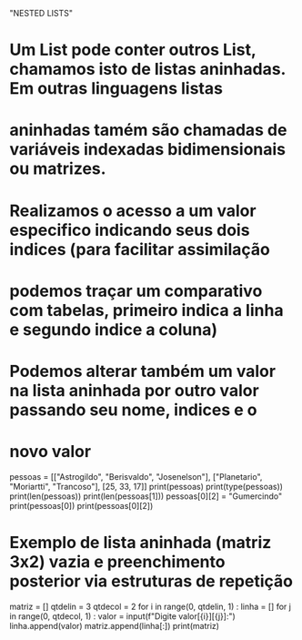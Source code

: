 "NESTED LISTS"

# Um List pode conter outros List, chamamos isto de listas aninhadas. Em outras linguagens listas
# aninhadas tamém são chamadas de variáveis indexadas bidimensionais ou matrizes. 
# Realizamos o acesso a um valor especifico indicando seus dois indices (para facilitar assimilação
# podemos traçar um comparativo com tabelas, primeiro indica a linha e segundo indice a coluna)
# Podemos alterar também um valor na lista aninhada por outro valor passando seu nome, indices e o
# novo valor 

pessoas = [["Astrogildo", "Berisvaldo", "Josenelson"],
           ["Planetario", "Moriartti", "Trancoso"],
           [25, 33, 17]]
print(pessoas)
print(type(pessoas))
print(len(pessoas))
print(len(pessoas[1]))
pessoas[0][2] = "Gumercindo"
print(pessoas[0])
print(pessoas[0][2])

# Exemplo de lista aninhada (matriz 3x2) vazia e preenchimento posterior via estruturas de repetição

matriz = []
qtdelin = 3
qtdecol = 2
for i in range(0, qtdelin, 1) :
    linha = []
    for j in range(0, qtdecol, 1) :
        valor = input(f"Digite valor[{i}][{j}]:")
        linha.append(valor)
    matriz.append(linha[:])
print(matriz)